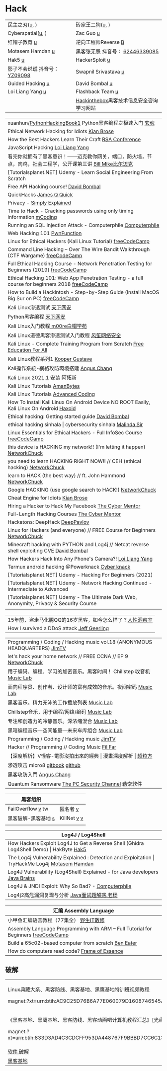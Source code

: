 # Hack

|                                                                                                                                |                                                                                                                                                                                                                    |
| ------------------------------------------------------------------------------------------------------------------------------ | ------------------------------------------------------------------------------------------------------------------------------------------------------------------------------------------------------------------ |
| 民主之刃([u](https://www.youtube.com/playlist?list=PLu30VEhCr7gTlLmphNC8pdJtr7yCv2GYP), )                                          | 砖家王二狗([u](https://www.youtube.com/channel/UCOlt070vR05dXxNejTilaMg/playlists), )                                                                                                                                   |
| Cyberspatial([u](https://www.youtube.com/c/Cyberspatial/playlists), )                                                          | Zac Guo [u](https://www.youtube.com/c/ZacGuo/playlists)                                                                                                                                                            |
| 红帽子教育 [u](https://www.youtube.com/channel/UC\_fKsJod28qALaZaO\_nFOtw/playlists)                                                | 逆向工程师Reverse [B](https://space.bilibili.com/14195062/)                                                                                                                                                             |
| Motasem Hamdan [u](https://www.youtube.com/c/MotasemHamdaninfosec/playlists)                                                   | 黑客张无忌 抖音号： [62446339085](https://www.douyin.com/user/MS4wLjABAAAAveFYwpIQrBdgdCFEa6GrPH65eqskXByzvH8hWgguVlY?enter\_from=recommend\&enter\_method=video\_title\&from\_gid=7004418049310739742\&is\_full\_screen=0) |
| Hak5 [u](https://www.youtube.com/watch?v=lBxZL98uvdk)                                                                          | HackerSploit [u](https://www.youtube.com/c/HackerSploit/playlists)                                                                                                                                                 |
| 影子不会说谎 抖音号：[YZ09098](https://www.douyin.com/user/MS4wLjABAAAAIbTrGgIE8-nPuGjWkjVFT9wGph0-iEEX8nqWVncwwnQUQHJawqSE5KPCZbiQavP5) | Swapnil Srivastava [u](https://www.youtube.com/c/SwapnilSrivastavaIndia)                                                                                                                                           |
| Guided Hacking [u](https://www.youtube.com/c/GuidedHacking)                                                                    | David Bombal [u](https://www.youtube.com/c/DavidBombal/playlists)                                                                                                                                                  |
| Loi Liang Yang [u](https://www.youtube.com/c/LoiLiangYang/playlists)                                                           | Flashback Team [u](https://www.youtube.com/c/FlashbackTeam)                                                                                                                                                        |
|                                                                                                                                | [Hackinthebox](https://www.hitb.org/)黑客技术信息安全咨询学习网站                                                                                                                                                                |

|                                                                                                                                                                                           |
| ----------------------------------------------------------------------------------------------------------------------------------------------------------------------------------------- |
| xuanhun/[PythonHackingBook1](https://github.com/xuanhun/PythonHackingBook1)   Python黑客编程之极速入门   [玄魂](https://www.zhihu.com/people/xuan-hun)                                               |
| Ethical Network Hacking for Idiots [Kian Brose](https://www.youtube.com/watch?v=YB9kbVfNZjA)                                                                                              |
| How the Best Hackers Learn Their Craft [RSA Conference](https://www.youtube.com/watch?v=6vj96QetfTg)                                                                                      |
| JavaScript Hacking [Loi Liang Yang](https://www.youtube.com/watch?v=CxS3i4LJdAo)                                                                                                          |
| 看完你就拥有了黑客意识！——迈克教你网关，端口，防火墙，节点，肉鸡，社会工程学，公开课第三讲 [Bill Mike比尔迈克](https://www.youtube.com/watch?v=xIY-JtKa8Ms)                                                                               |
| \[Tutorialsplanet.NET] Udemy - Learn Social Engineering From Scratch                                                                                                                      |
| Free API Hacking course! [David Bombal](https://www.youtube.com/watch?v=CkVvB5woQRM)                                                                                                      |
| QuickHacks [James Q Quick](https://www.youtube.com/playlist?list=PLDlWc9AfQBfbSrXqgnSTFbdFAiF4LYkxH)                                                                                      |
| Privacy - [Simply Explained](https://www.youtube.com/playlist?list=PLzvRQMJ9HDiS\_4OmkaZ\_0MV2snFENYeZA)                                                                                  |
| Time to Hack - Cracking passwords using only timing information [mCoding](https://www.youtube.com/watch?v=XThL0LP3RjY)                                                                    |
| Running an SQL Injection Attack - Computerphile [Computerphile](https://www.youtube.com/watch?v=ciNHn38EyRc)                                                                              |
| Web Hacking 101 [PwnFunction](https://www.youtube.com/playlist?list=PLI\_rLWXMqpSl\_TqX9bbisW-d7tDqcVvOJ)                                                                                 |
| Linux for Ethical Hackers (Kali Linux Tutorial) [freeCodeCamp](https://www.youtube.com/watch?v=lZAoFs75\_cs)                                                                              |
| Command Line Hacking – Over The Wire Bandit Walkthrough (CTF Wargame) [freeCodeCamp](https://www.youtube.com/watch?v=9ReSHQihuZw)                                                         |
| Full Ethical Hacking Course - Network Penetration Testing for Beginners (2019) [freeCodeCamp](https://www.youtube.com/watch?v=3Kq1MIfTWCE)                                                |
| Ethical Hacking 101: Web App Penetration Testing - a full course for beginners 2018 [freeCodeCamp](https://www.youtube.com/watch?v=2\_lswM1S264)                                          |
| How to Build a Hackintosh - Step-by-Step Guide (Install MacOS Big Sur on PC) [freeCodeCamp](https://www.youtube.com/watch?v=Gaosub7FRf4)                                                  |
| Kali Linux渗透测试 [天下网安](https://www.youtube.com/playlist?list=PLTdFXHZGc9RuMx\_VGY9AqfKi3-jyVoy-t)                                                                                          |
| Python黑客编程 [天下网安](https://www.youtube.com/playlist?list=PLTdFXHZGc9RuVh1TdWWjMGyrqrVG5Qfpy)                                                                                               |
| Kali Linux入门教程[ m00re白帽学苑](https://www.youtube.com/playlist?list=PL\_C2qduQb2TiBb9Z4ppogr6gkWskD0Pha)                                                                                     |
| Kali Linux道德黑客渗透测试入门教程 [风笙网络安全](https://www.youtube.com/playlist?list=PL5iF3ZSYBiDczDjFFPf87MKVyQXdbKYgj)                                                                                 |
| Kali Linux - Complete Training Program from Scratch [Free Education For All](https://www.youtube.com/playlist?list=PLnjNR4-S-EVqfJWovxEJyb7I0IOkKkoYM)                                    |
| Kali Linux教程系列1 [Kooper Gustave](https://www.youtube.com/playlist?list=PLPND9W6OSqEUnsg-MGJ5886jqdnkZ5dSI)                                                                                |
| Kali操作系統-網絡攻防環境搭建 [Angus Chang](https://www.youtube.com/playlist?list=PLzKtnppOmiXBdmnN8jS4LcVre3tNYPhvJ)                                                                                 |
| Kali Linux 2021.1 安装 阿拓新                                                                                                                                                                  |
| Kali Linux Tutorials [AmanBytes](https://www.youtube.com/playlist?list=PLXIDHr1YZnmG\_MNiH9c7DLNgRFTI5XV8v)                                                                               |
| Kali Linux Tutorials [Advanced Coding](https://www.youtube.com/playlist?list=PLpWoOAg0w29zlvk4JPDYpKaijLw6fnGof)                                                                          |
| How To Install Kali Linux On Android Device NO ROOT Easily, Kali Linux On Android [Haxoid](https://www.youtube.com/watch?v=1YNRA0S1pZw\&list=PLe3KcwnEQOZeE3QzRBHYIgFEAm0o4eugp\&index=5) |
| Ethical hacking: Getting started guide [David Bombal](https://www.youtube.com/playlist?list=PLhfrWIlLOoKPqmsoVb0STYzw4IaTe1fxn)                                                           |
| ethical hacking sinhala \| cybersecurity sinhala [Malinda Sir](https://www.youtube.com/playlist?list=PLO5ZaVAr6mVyI\_bDqHK\_U6emnuBvOY1bW)                                                |
| Linux Essentials for Ethical Hackers - Full InfoSec Course [freeCodeCamp](https://www.youtube.com/watch?v=1hvVcEhcbLM)                                                                    |
| this device is HACKING my network!! (I'm letting it happen) [NetworkChuck](https://www.youtube.com/watch?v=2rVzRoF7vQw)                                                                   |
| you need to learn HACKING RIGHT NOW!! // CEH (ethical hacking) [NetworkChuck](https://www.youtube.com/watch?v=yFC8pb2TPdc)                                                                |
| learn to HACK (the best way) // ft. John Hammond [NetworkChuck](https://www.youtube.com/watch?v=wIn3L24lksI)                                                                              |
| Google HACKING (use google search to HACK!) [NetworkChuck](https://www.youtube.com/watch?v=hrVa\_dhD-iA)                                                                                  |
| Cheat Engine for Idiots [Kian Brose](https://www.youtube.com/watch?v=4KJNM0FiE14)                                                                                                         |
| Hiring a Hacker to Hack My Facebook [The Cyber Mentor](https://www.youtube.com/watch?v=c2Zl5uPDDV0)                                                                                       |
| Full-Length Hacking Courses [The Cyber Mentor](https://www.youtube.com/playlist?list=PLLKT\_\_MCUeixqHJ1TRqrHsEd6\_EdEvo47)                                                               |
| Hackatons: DeepHack [DeepPavlov](https://www.youtube.com/c/DeepPavlov/playlists)                                                                                                          |
| Linux for Hackers (and everyone) // FREE Course for Beginners [NetworkChuck](https://www.youtube.com/playlist?list=PLIhvC56v63IJIujb5cyE13oLuyORZpdkL)                                    |
| Minecraft hacking with PYTHON and Log4j // Netcat reverse shell exploiting CVE [David Bombal](https://www.youtube.com/watch?v=efnluUK\_w\_U)                                              |
| How Hackers Hack Into Any Phone's Camera?! [Loi Liang Yang](https://www.youtube.com/watch?v=HZufZeqeO2k)                                                                                  |
| Termux android hacking @Powerknack [Cyber knack](https://www.youtube.com/playlist?list=PLUeTsw5\_MOKhKkqDqomO5FMmD3Ld59fhu)                                                               |
| \[Tutorialsplanet.NET] Udemy - Hacking For Beginners (2021)                                                                                                                               |
| \[Tutorialsplanet.NET] Udemy - Network Hacking Continued - Intermediate to Advanced                                                                                                       |
| \[Tutorialsplanet.NET] Udemy - The Ultimate Dark Web, Anonymity, Privacy & Security Course                                                                                                |
|                                                                                                                                                                                           |

|                                                                                           |
| ----------------------------------------------------------------------------------------- |
| 15年前，盗走马化腾QQ的16岁黑客，如今怎么样了？[人性洞察室](https://www.youtube.com/watch?v=fycEmKmbqng)            |
| How I survived a DDoS attack [Jeff Geerling](https://www.youtube.com/watch?v=VPcYMgTYQs0) |

|                                                                                                                            |
| -------------------------------------------------------------------------------------------------------------------------- |
| Programming / Coding / Hacking music vol.18 (ANONYMOUS HEADQUARTERS) [JimTV](https://www.youtube.com/watch?v=Z-VfaG9ZN\_U) |
| let's hack your home network // FREE CCNA // EP 9 [NetworkChuck](https://www.youtube.com/watch?v=80vIin4xGp8)              |
| 用于编码、编程、学习的加密音乐。黑客时间！ Chillstep 收音机 [Music Lab](https://www.youtube.com/watch?v=\_daTfgc4u3k)                              |
| 面向程序员、创作者、设计师的富有成效的音乐。夜间密码 [Music Lab](https://www.youtube.com/watch?v=4pcNRDx6KrE)                                        |
| 黑客音乐。精力充沛的工作播放列表 [Music Lab](https://www.youtube.com/watch?v=LxbF6I5GoBM)                                                  |
| Chillstep音乐，用于编程/网络/编码 [Music Lab](https://www.youtube.com/watch?v=M5QY2\_8704o)                                           |
| 专注和创造力的冷静音乐。深浓缩混合 [Music Lab](https://www.youtube.com/watch?v=tlUcmD0zPI4)                                                 |
| 黑暗编程音乐—空间能量—未来车库组合 [Music Lab](https://www.youtube.com/watch?v=jQbgkcd2x7w)                                                |
| Programming / Coding / Hacking music [JimTV](https://www.youtube.com/playlist?list=PLUja9J5M1XReqoBal5IKog\_PWz2Q\_hZ7Y)   |
| Hacker // Programming // Coding Music [Fil Far](https://www.youtube.com/playlist?list=PLEM4vOSCprStzppPemEYAF6ZEUrQYj5N5)  |
| 【深度解析】V怪客-電影沒拍出來的經典 \| 漫畫深度解析 \| [超粒方](https://www.youtube.com/watch?v=XtessN-HeSc)                                        |
| 渗透攻击 micro8 [gitbook](https://micro8.gitbook.io/micro8/) [github](https://github.com/Micropoor/Micro8)                     |
| 黑客攻防入門 [Angus Chang](https://www.youtube.com/playlist?list=PLzKtnppOmiXDSZZA8YOjcCxkKTcDXCuej)                             |
| Quantum Ransomware [The PC Security Channel](https://www.youtube.com/watch?v=oWJw6bF94dw) 勒索软件                             |

| 黑客组织                                                                      |                                                                                                                     |
| ------------------------------------------------------------------------- | ------------------------------------------------------------------------------------------------------------------- |
| FailOverflow [v](https://www.youtube.com/watch?v=o9SRSW0\_UYw\&t=454s) tw | 匿名者 [v](https://www.youtube.com/watch?v=UVQ9zE8C3aE)                                                                |
| 黑客破解-黑客基地 [s](http://www.hack26.com/)                                     | KillNet [v](https://www.douyin.com/video/7140858072779574535) [v](https://www.douyin.com/video/7153153331374968076) |
|                                                                           |                                                                                                                     |

| Log4J / Log4Shell                                                                                                                               |
| ----------------------------------------------------------------------------------------------------------------------------------------------- |
| How Hackers Exploit Log4J to Get a Reverse Shell (Ghidra Log4Shell Demo) \| HakByte [Hak5](https://www.youtube.com/watch?v=lBxZL98uvdk)         |
| The Log4j Vulnerability Explained : Detection and Exploitation \| TryHackMe Log4j [Motasem Hamdan](https://www.youtube.com/watch?v=Zf2dZkaeiKE) |
| Log4J Vulnerability (Log4Shell) Explained - for Java developers [Java Brains](https://www.youtube.com/watch?v=uyq8yxWO1ls)                      |
| Log4J & JNDI Exploit: Why So Bad? - [Computerphile](https://www.youtube.com/watch?v=Opqgwn8TdlM)                                                |
| Log4j2高危漏洞复现与分析 [Java面试题解惑.老杨](https://www.douyin.com/video/7040491608642473250)                                                                |

| 汇编 Assembly Language                                                                                                             |
| -------------------------------------------------------------------------------------------------------------------------------- |
| 小甲鱼汇编语言教程（77集全） [野生IT散修](https://www.youtube.com/playlist?list=PLKLUwbV5J\_7fHkPdeNkZ\_gS0qxT\_y3qmF)                            |
| Assembly Language Programming with ARM – Full Tutorial for Beginners [freeCodeCamp](https://www.youtube.com/watch?v=gfmRrPjnEw4) |
| Build a 65c02-based computer from scratch [Ben Eater](https://www.youtube.com/playlist?list=PLowKtXNTBypFbtuVMUVXNR0z1mu7dp7eH)  |
| How do computers read code? [Frame of Essence](https://www.youtube.com/watch?v=QXjU9qTsYCc)                                      |

## 破解

|                                                                                                                                                                                                                                                                                                                                                                                                                                       |
| ------------------------------------------------------------------------------------------------------------------------------------------------------------------------------------------------------------------------------------------------------------------------------------------------------------------------------------------------------------------------------------------------------------------------------------- |
| <p>Linux典藏大系、黑客防线、黑客基地、黑鹰基地特训班视频教程</p><p>magnet:?xt=urn:btih:AC9C25D76B6A77E060079D1608746545ACA9BCF0&#x26;dn=Linux%E5%85%B8%E8%97%8F%E5%A4%A7%E7%B3%BB%E3%80%81%E9%BB%91%E5%AE%A2%E9%98%B2%E7%BA%BF%E3%80%81%E9%BB%91%E5%AE%A2%E5%9F%BA%E5%9C%B0%E3%80%81%E9%BB%91%E9%B9%B0%E5%9F%BA%E5%9C%B0%E7%89%B9%E8%AE%AD%E7%8F%AD%E8%A7%86%E9%A2%91%E6%95%99%E7%A8%8B</p>                                                                     |
| <p>《黑客基地、黑鹰基地、黑客防线、黑客动画吧计算机教程汇总》[光盘镜像]</p><p>magnet:?xt=urn:btih:833D3AD4C3CDCFF953DA448767F9BBBD7CC6C13E&#x26;dn=%E3%80%8A%E9%BB%91%E5%AE%A2%E5%9F%BA%E5%9C%B0%E3%80%81%E9%BB%91%E9%B9%B0%E5%9F%BA%E5%9C%B0%E3%80%81%E9%BB%91%E5%AE%A2%E9%98%B2%E7%BA%BF%E3%80%81%E9%BB%91%E5%AE%A2%E5%8A%A8%E7%94%BB%E5%90%A7%E8%AE%A1%E7%AE%97%E6%9C%BA%E6%95%99%E7%A8%8B%E6%B1%87%E6%80%BB%E3%80%8B%5B%E5%85%89%E7%9B%98%E9%95%9C%E5%83%8F%5D</p> |
| [软件 破解](https://btsow.click/search/%E8%BD%AF%E4%BB%B6%20%E7%A0%B4%E8%A7%A3)                                                                                                                                                                                                                                                                                                                                                           |
| [黑客基地](https://btsow.click/search/%E9%BB%91%E5%AE%A2%E5%9F%BA%E5%9C%B0)                                                                                                                                                                                                                                                                                                                                                               |
